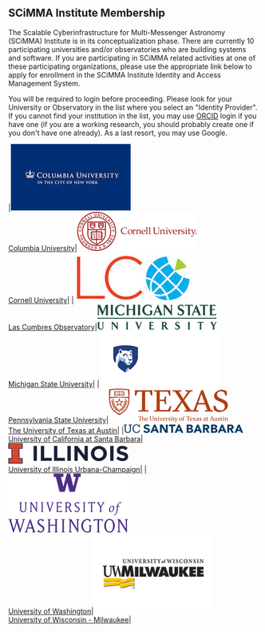 ## SCiMMA Institute Membership
The Scalable Cyberinfrastructure for Multi-Messenger Astronomy (SCiMMA) Institute is in its conceptualization phase. There are currently 10 participating universities and/or observatories who are building systems and software. If you are participating in SCiMMA related activities at one of these participating organizations, please use the appropriate link below to apply for enrollment in the SCiMMA Institute Identity and Access Management System.

You will be required to login before proceeding. Please look for your University or Observatory in the list where you select an "Identity Provider". If you cannot find your institution in the list, you may use [ORCID](https://orcid.org/) login if you have one (if you are a working research, you should probably create one if you don't have one already). As a last resort, you may use Google.

|[![Columbia Logo](./images/columbia.jpeg)<br>Columbia University](https://tmp.org)|[![Cornell Logo](./images/cornell.png)<br>Cornell University](https://tmp.org)|
|[![Las Cumbres Logo](./images/LasCumbres.jpeg)<br>Las Cumbres Observatory](https://tmp.org)|[![MSU Logo](./images/msu-wordmark-green.png)<br>Michigan State University](https://tmp.org)|
|[![PSU Logo](./images/psu.png)<br>Pennsylvania State University](https://tmp.org)|[![UT Austin Logo](./images/UTAustin.png)<br>The University of Texas at Austin](https://tmp.org)|
|[![UCSB Logo](./images/UCSB.png)<br>University of California at Santa Barbara](https://tmp.org)|[![UIUC Logo](./images/UIUC.png)<br>University of Illinois Urbana-Champaign](https://tmp.org)|
|[![UWash Logo](./images/UWashington.png)<br>University of Washington](https://tmp.org)|[![UWM Logo](./images/uwm.png)<br>University of Wisconsin - Milwaukee](https://registry.scimma.org/registry/co_petitions/start/coef:29)|
